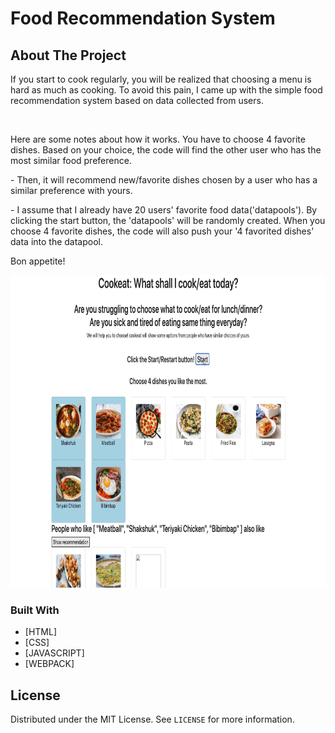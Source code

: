 # Food Recommendation System

<!-- ABOUT THE PROJECT -->

## About The Project

<p>If you start to cook regularly, you will be realized that choosing a menu is hard as much as cooking. To avoid this pain, I came up with the simple food recommendation system based on data collected from users.</p>  
<br>
<p>Here are some notes about how it works.
You have to choose 4 favorite dishes. Based on your choice, the code will find the other user who has the most similar food preference.</p> 
<p>- Then, it will recommend new/favorite dishes chosen by a user who has a similar preference with yours.</p>
<p>- I assume that I already have 20 users' favorite food data('datapools'). By clicking the start button, the 'datapools' will be randomly created. When you choose 4 favorite dishes, the code will also push your '4 favorited dishes' data into the datapool.</p>

<p>Bon appetite!</p>
<img src="recommendation-system.gif" width="800px" height="500px">

### Built With

- [HTML]
- [CSS]
- [JAVASCRIPT]
- [WEBPACK]

<!-- LICENSE -->

## License

Distributed under the MIT License. See `LICENSE` for more information.
